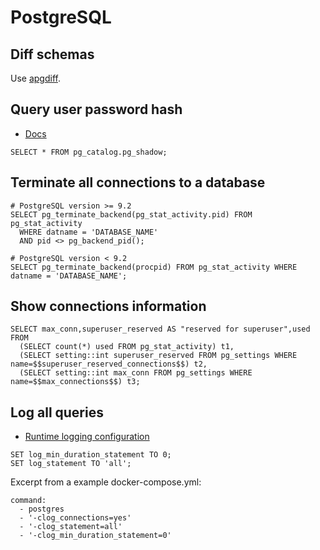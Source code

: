 # PostgreSQL

## Diff schemas

Use [apgdiff](http://apgdiff.com).

## Query user password hash

- [Docs](www.postgresql.org/docs/9.3/static/sql-alterrole.html)

```
SELECT * FROM pg_catalog.pg_shadow;
```

## Terminate all connections to a database

```
# PostgreSQL version >= 9.2
SELECT pg_terminate_backend(pg_stat_activity.pid) FROM pg_stat_activity 
  WHERE datname = 'DATABASE_NAME'
  AND pid <> pg_backend_pid();
  
# PostgreSQL version < 9.2
SELECT pg_terminate_backend(procpid) FROM pg_stat_activity WHERE datname = 'DATABASE_NAME';
```

## Show connections information

```
SELECT max_conn,superuser_reserved AS "reserved for superuser",used
FROM 
  (SELECT count(*) used FROM pg_stat_activity) t1,
  (SELECT setting::int superuser_reserved FROM pg_settings WHERE name=$$superuser_reserved_connections$$) t2,
  (SELECT setting::int max_conn FROM pg_settings WHERE name=$$max_connections$$) t3;
``` 

## Log all queries

* [Runtime logging configuration](https://www.postgresql.org/docs/9.5/static/runtime-config-logging.html)

```
SET log_min_duration_statement TO 0;
SET log_statement TO 'all';
```

Excerpt from a example docker-compose.yml:

```
command:
  - postgres
  - '-clog_connections=yes'
  - '-clog_statement=all'
  - '-clog_min_duration_statement=0'
```